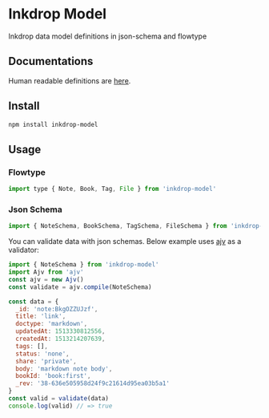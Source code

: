 Inkdrop Model
==================

Inkdrop data model definitions in json-schema and flowtype

## Documentations

Human readable definitions are [here](https://github.com/inkdropapp/inkdrop-model/tree/master/docs/schema.md).

## Install

```sh
npm install inkdrop-model
```

## Usage

### Flowtype

```javascript
import type { Note, Book, Tag, File } from 'inkdrop-model'
```

### Json Schema

```javascript
import { NoteSchema, BookSchema, TagSchema, FileSchema } from 'inkdrop-model'
```

You can validate data with json schemas.
Below example uses [ajv](https://github.com/epoberezkin/ajv) as a validator:

```javascript
import { NoteSchema } from 'inkdrop-model'
import Ajv from 'ajv'
const ajv = new Ajv()
const validate = ajv.compile(NoteSchema)

const data = {
  _id: 'note:BkgOZZUJzf',
  title: 'link',
  doctype: 'markdown',
  updatedAt: 1513330812556,
  createdAt: 1513214207639,
  tags: [],
  status: 'none',
  share: 'private',
  body: 'markdown note body',
  bookId: 'book:first',
  _rev: '38-636e505958d24f9c21614d95ea03b5a1'
}
const valid = validate(data)
console.log(valid) // => true
```

